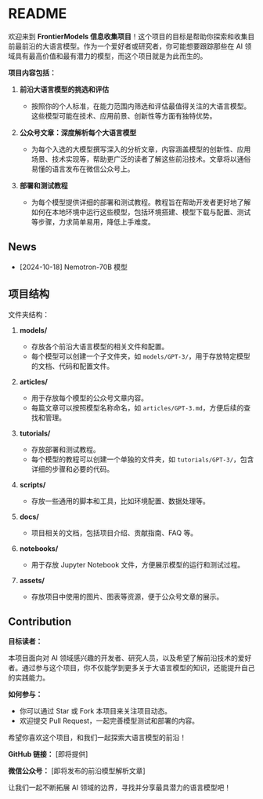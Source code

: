 # README

欢迎来到 **FrontierModels 信息收集项目**！这个项目的目标是帮助你探索和收集目前最前沿的大语言模型。作为一个爱好者或研究者，你可能想要跟踪那些在 AI 领域具有最高价值和最有潜力的模型，而这个项目就是为此而生的。

**项目内容包括：**

1. **前沿大语言模型的挑选和评估**
   - 按照你的个人标准，在能力范围内筛选和评估最值得关注的大语言模型。这些模型可能在技术、应用前景、创新性等方面有独特优势。

2. **公众号文章：深度解析每个大语言模型**
   - 为每个入选的大模型撰写深入的分析文章，内容涵盖模型的创新性、应用场景、技术实现等，帮助更广泛的读者了解这些前沿技术。文章将以通俗易懂的语言发布在微信公众号上。

3. **部署和测试教程**
   - 为每个模型提供详细的部署和测试教程。教程旨在帮助开发者更好地了解如何在本地环境中运行这些模型，包括环境搭建、模型下载与配置、测试等步骤，力求简单易用，降低上手难度。


## News

- [2024-10-18] Nemotron-70B 模型



## 项目结构

文件夹结构：

1. **models/**
   - 存放各个前沿大语言模型的相关文件和配置。
   - 每个模型可以创建一个子文件夹，如 `models/GPT-3/`，用于存放特定模型的文档、代码和配置文件。

2. **articles/**
   - 用于存放每个模型的公众号文章内容。
   - 每篇文章可以按照模型名称命名，如 `articles/GPT-3.md`，方便后续的查找和管理。

3. **tutorials/**
   - 存放部署和测试教程。
   - 每个模型的教程可以创建一个单独的文件夹，如 `tutorials/GPT-3/`，包含详细的步骤和必要的代码。

4. **scripts/**
   - 存放一些通用的脚本和工具，比如环境配置、数据处理等。

5. **docs/**
   - 项目相关的文档，包括项目介绍、贡献指南、FAQ 等。

6. **notebooks/**
   - 用于存放 Jupyter Notebook 文件，方便展示模型的运行和测试过程。

7. **assets/**
   - 存放项目中使用的图片、图表等资源，便于公众号文章的展示。



## Contribution

**目标读者：**

本项目面向对 AI 领域感兴趣的开发者、研究人员，以及希望了解前沿技术的爱好者。通过参与这个项目，你不仅能学到更多关于大语言模型的知识，还能提升自己的实践能力。

**如何参与：**

- 你可以通过 Star 或 Fork 本项目来关注项目动态。
- 欢迎提交 Pull Request，一起完善模型测试和部署的内容。

希望你喜欢这个项目，和我们一起探索大语言模型的前沿！

**GitHub 链接：** [即将提供]

**微信公众号：** [即将发布的前沿模型解析文章]

让我们一起不断拓展 AI 领域的边界，寻找并分享最具潜力的语言模型吧！

